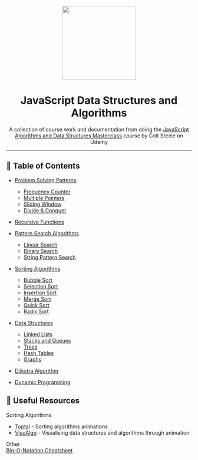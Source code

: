 <div align=center>

<img src="https://github.com/melissaveraherbst/javascript-data-structures-and-algorithms/assets/84316275/f7d04815-2c76-4afb-b5c6-db05d2214831" width=200px />

# JavaScript Data Structures and Algorithms

A collection of course work and documentation from doing the [JavaScript Algorithms and Data Structures Masterclass](https://www.udemy.com/course/js-algorithms-and-data-structures-masterclass/) course by Colt Steele on Udemy

---

</div>

## 📃 Table of Contents
- [Problem Solving Patterns](https://github.com/melissaveraherbst/javascript-data-structures-and-algorithms/tree/main/1.%20Problem%20Solving%20Patterns)
  * [Frequency Counter](https://github.com/melissaveraherbst/javascript-data-structures-and-algorithms/tree/main/1.%20Problem%20Solving%20Patterns/Frequency%20Counter) 
  * [Multiple Pointers](https://github.com/melissaveraherbst/javascript-data-structures-and-algorithms/tree/main/1.%20Problem%20Solving%20Patterns/Multiple%20Pointers)     
  * [Sliding Window](https://github.com/melissaveraherbst/javascript-data-structures-and-algorithms/tree/main/1.%20Problem%20Solving%20Patterns/Sliding%20Window)     
  * [Divide & Conquer](https://github.com/melissaveraherbst/javascript-data-structures-and-algorithms/tree/main/1.%20Problem%20Solving%20Patterns/Divide%20%26%20Conquer)

- [Recursive Functions](https://github.com/melissaveraherbst/javascript-data-structures-and-algorithms/tree/main/2.%20Recursive%20Functions)

- [Pattern Search Algorithms]()
  * [Linear Search](https://github.com/melissaveraherbst/javascript-data-structures-and-algorithms/tree/main/3.%20Pattern%20Search%20Algorithms/linear%20search)
  * [Binary Search](https://github.com/melissaveraherbst/javascript-data-structures-and-algorithms/tree/main/3.%20Pattern%20Search%20Algorithms/binary%20search)
  * [String Pattern Search](https://github.com/melissaveraherbst/javascript-data-structures-and-algorithms/tree/main/3.%20Pattern%20Search%20Algorithms/string%20pattern%20search)

- [Sorting Algorithms](https://github.com/melissaveraherbst/javascript-data-structures-and-algorithms/tree/main/4.%20Sorting%20Algorithms)
  * [Bubble Sort](https://github.com/melissaveraherbst/javascript-data-structures-and-algorithms/tree/main/4.%20Sorting%20Algorithms/Bubble%20Sort)
  * [Selection Sort](https://github.com/melissaveraherbst/javascript-data-structures-and-algorithms/tree/main/4.%20Sorting%20Algorithms/Selection%20Sort)
  * [Insertion Sort](https://github.com/melissaveraherbst/javascript-data-structures-and-algorithms/tree/main/4.%20Sorting%20Algorithms/Insertion%20Sort)
  * [Merge Sort](https://github.com/melissaveraherbst/javascript-data-structures-and-algorithms/tree/main/4.%20Sorting%20Algorithms/Merge%20Sort)
  * [Quick Sort](https://github.com/melissaveraherbst/javascript-data-structures-and-algorithms/tree/main/4.%20Sorting%20Algorithms/Quick%20Sort)
  * [Radix Sort](https://github.com/melissaveraherbst/javascript-data-structures-and-algorithms/tree/main/4.%20Sorting%20Algorithms/Radix%20Sort)

- [Data Structures]()
  * [Linked Lists](https://github.com/melissaveraherbst/javascript-data-structures-and-algorithms/tree/main/5.%20Data%20Structures/1.%20Linked%20Lists)
  * [Stacks and Queues](https://github.com/melissaveraherbst/javascript-data-structures-and-algorithms/tree/main/5.%20Data%20Structures/2.%20Stacks%20and%20Queues)
  * [Trees](https://github.com/melissaveraherbst/javascript-data-structures-and-algorithms/tree/main/5.%20Data%20Structures/3.%20Trees)
  * [Hash Tables](https://github.com/melissaveraherbst/javascript-data-structures-and-algorithms/tree/main/5.%20Data%20Structures/4.%20Hash%20Tables)
  * [Graphs](https://github.com/melissaveraherbst/javascript-data-structures-and-algorithms/tree/main/5.%20Data%20Structures/5.%20Graphs)

- [Dijkstra Algorithm](https://github.com/melissaveraherbst/javascript-data-structures-and-algorithms/tree/main/6.%20Dijkstra%20Algorithm)
 
- [Dynamic Programming](https://github.com/melissaveraherbst/javascript-data-structures-and-algorithms/tree/main/7.%20Dynamic%20Programming)

## 📘 Useful Resources

Sorting Algorithms  
* [Toptal](https://www.toptal.com/developers/sorting-algorithms) - Sorting algorithms animations
* [VisuAlgo](https://visualgo.net/en) - Visualising data structures and algorithms through animation

Other  
[Big-O-Notation Cheatsheet](https://www.bigocheatsheet.com/)
